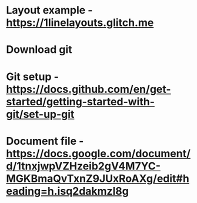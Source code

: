 # Layout example  - https://1linelayouts.glitch.me
# Download git
# Git setup - https://docs.github.com/en/get-started/getting-started-with-git/set-up-git
# Document file - https://docs.google.com/document/d/1tnxjwpVZHzeib2gV4M7YC-MGKBmaQvTxnZ9JUxRoAXg/edit#heading=h.isq2dakmzl8g